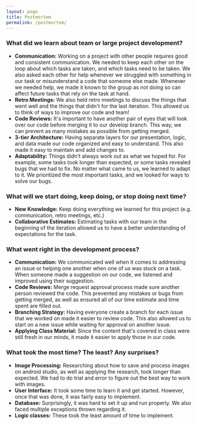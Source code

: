```yaml
---
layout: page
title: Postmortem
permalink: /postmortem/
---
```


### What did we learn about team or large project development?
  - **Communication:** Working on a project with other people requires good and consistent communication. We needed to keep each other on the loop about which tasks are taken, and which tasks need to be taken. We also asked each other for help whenever we struggled with something in our task or misunderstand a code that someone else made. Whenever we needed help, we made it known to the group as not doing so can affect future tasks that rely on the task at hand.
  - **Retro Meetings:** We also held retro meetings to discuss the things that went well and the things that didn't for the last iteration. This allowed us to think of ways to improve our code and team!
  - **Code Reviews:** It's important to have another pair of eyes that will look over our code before merging it to our develop branch. This way, we can prevent as many mistakes as possible from getting merged.
  - **3-tier Architecture:** Having separate layers for our presentation, logic, and data made our code organized and easy to understand. This also made it easy to maintain and add changes to.
  - **Adaptability:** Things didn't always work out as what we hoped for. For example, some tasks took longer than expected, or some tasks revealed bugs that we had to fix. No matter what came to us, we learned to adapt to it. We prioritized the most important tasks, and we looked for ways to solve our bugs.

### What will we start doing, keep doing, or stop doing next time?
  - **New Knowledge:** Keep doing everything we learned for this project (e.g. communication, retro meetings, etc.)
  - **Collaborative Estimates:** Estimating tasks with our team in the beginning of the iteration allowed us to have a better understanding of expectations for the task.

### What went right in the development process?
- **Communication:** We communicated well when it comes to addressing an issue or helping one another when one of us was stuck on a task. When someone made a suggestion on our code, we listened and improved using their suggestion.
- **Code Reviews:** Merge request approval process made sure another person reviewed the code. This prevented any mistakes or bugs from getting merged, as well as ensured all of our time estimate and time spent are filled out.
- **Branching Strategy:** Having everyone create a branch for each issue that we worked on made it easier to review code. This also allowed us to start on a new issue while waiting for approval on another issue.
- **Applying Class Material:** Since the content that's covered in class were still fresh in our minds, it made it easier to apply those in our code.

### What took the most time? The least? Any surprises?
- **Image Processing:** Researching about how to save and process images on android studio, as well as applying the research, took longer than expected. We had to do trial and error to figure out the best way to work with images.
- **User Interface:** It took some time to learn it and get started. However, once that was done, it was fairly easy to implement.
- **Database:** Surprisingly, it was hard to set it up and run properly. We also faced multiple exceptions thrown regarding it.
- **Logic classes:** These took the least amount of time to implement. 